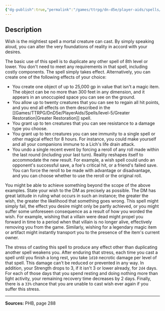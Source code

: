 ```yaml
---
{"dg-publish":true,"permalink":"/games/ttrpg/dn-d5e/player-aids/spells/level-9/wish/","tags":["TTRPG/DND/5e","verbal","Spell"],"noteIcon":""}
---
```



## Description
Wish is the mightiest spell a mortal creature can cast.
By simply speaking aloud, you can alter the very foundations of reality in accord with your desires.

The basic use of this spell is to duplicate any other spell of 8th level or lower.
You don't need to meet any requirements in that spell, including costly components.
The spell simply takes effect.
Alternatively, you can create one of the following effects of your choice:
- You create one object of up to 25,000 gp in value that isn't a magic item.
	The object can be no more than 300 feet in any dimension, and it appears in an unoccupied space you can see on the ground.
- You allow up to twenty creatures that you can see to regain all hit points, and you end all effects on them described in the [[Games/TTRPG/DnD5e/PlayerAids/Spells/level-5/Greater Restoration\|Greater Restoration]] spell.
- You grant up to ten creatures that you can see resistance to a damage type you choose.
- You grant up to ten creatures you can see immunity to a single spell or other magical effect for 8 hours.
	For instance, you could make yourself and all your companions immune to a Lich's life drain attack.
- You undo a single recent event by forcing a reroll of any roll made within the last round (including your last turn).
	Reality reshapes itself to accommodate the new result.
	For example, a wish spell could undo an opponent's successful save, a foe's critical hit, or a friend's failed save.
	You can force the reroll to be made with advantage or disadvantage, and you can choose whether to use the reroll or the original roll.

You might be able to achieve something beyond the scope of the above examples.
State your wish to the DM as precisely as possible.
The DM has great latitude in ruling what occurs in such an instance; the greater the wish, the greater the likelihood that something goes wrong.
This spell might simply fail, the effect you desire might only be partly achieved, or you might suffer some unforeseen consequence as a result of how you worded the wish.
For example, wishing that a villain were dead might propel you forward in time to a period when that villain is no longer alive, effectively removing you from the game.
Similarly, wishing for a legendary magic item or artifact might instantly transport you to the presence of the item's current owner.

The stress of casting this spell to produce any effect other than duplicating another spell weakens you.
After enduring that stress, each time you cast a spell until you finish a long rest, you take `1d10` necrotic damage per level of that spell.
This damage can't be reduced or prevented in any way.
In addition, your Strength drops to 3, if it isn't 3 or lower already, for `2d4` days.
For each of those days that you spend resting and doing nothing more than light activity, your remaining recovery time decreases by 2 days.
Finally, there is a `33%` chance that you are unable to cast wish ever again if you suffer this stress.

---

**Sources:** PHB, page 288
